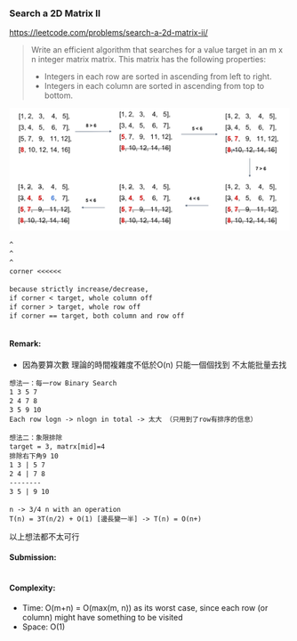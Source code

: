### Search a 2D Matrix II
https://leetcode.com/problems/search-a-2d-matrix-ii/
>Write an efficient algorithm that searches for a value target in an m x n integer matrix matrix. This matrix has the following properties:
>
> - Integers in each row are sorted in ascending from left to right.
> - Integers in each column are sorted in ascending from top to bottom.

<img src="../images/240_Matrix-Search.jpg" width="650px" />

```
^
^
^
corner <<<<<<

because strictly increase/decrease,
if corner < target, whole column off
if corner > target, whole row off
if corner == target, both column and row off
```
```python
```
#### Remark:
- 因為要算次數 理論的時間複雜度不低於O(n) 只能一個個找到 不太能批量去找
```
想法一：每一row Binary Search
1 3 5 7
2 4 7 8
3 5 9 10
Each row logn -> nlogn in total -> 太大 （只用到了row有排序的信息）

想法二：象限排除
target = 3, matrx[mid]=4
排除右下角9 10
1 3 | 5 7
2 4 | 7 8
--------
3 5 | 9 10

n -> 3/4 n with an operation
T(n) = 3T(n/2) + O(1) [邊長變一半] -> T(n) = O(n+)
```
以上想法都不太可行
#### Submission:
```
```
#### Complexity:
- Time: O(m+n) = O(max(m, n)) as its worst case, since each row (or column) might have something to be visited
- Space: O(1)
